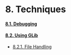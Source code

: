 # 8. Techniques

#### [8.1. Debugging](08-00-techniques/08-01-debugging)
#### [8.2. Using GLib](08-00-techniques/08-02-using-glib)
- [8.2.1. File Handling](08-00-techniques/08-02-using-glib#_8-2-1-file-handling)
